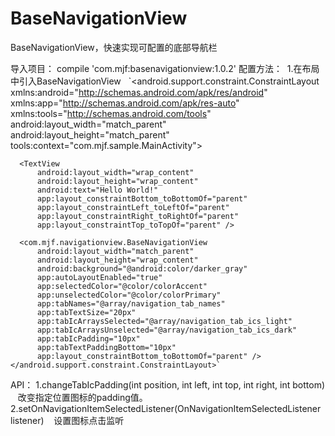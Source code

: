 # BaseNavigationView
BaseNavigationView，快速实现可配置的底部导航栏

导入项目：
  compile 'com.mjf:basenavigationview:1.0.2'
配置方法：
  1.在布局中引入BaseNavigationView
    `<android.support.constraint.ConstraintLayout xmlns:android="http://schemas.android.com/apk/res/android"
    xmlns:app="http://schemas.android.com/apk/res-auto"
    xmlns:tools="http://schemas.android.com/tools"
    android:layout_width="match_parent"
    android:layout_height="match_parent"
    tools:context="com.mjf.sample.MainActivity">

      <TextView
          android:layout_width="wrap_content"
          android:layout_height="wrap_content"
          android:text="Hello World!"
          app:layout_constraintBottom_toBottomOf="parent"
          app:layout_constraintLeft_toLeftOf="parent"
          app:layout_constraintRight_toRightOf="parent"
          app:layout_constraintTop_toTopOf="parent" />

      <com.mjf.navigationview.BaseNavigationView
          android:layout_width="match_parent"
          android:layout_height="wrap_content"
          android:background="@android:color/darker_gray"
          app:autoLayoutEnabled="true"
          app:selectedColor="@color/colorAccent"
          app:unselectedColor="@color/colorPrimary"
          app:tabNames="@array/navigation_tab_names"
          app:tabTextSize="20px"
          app:tabIcArraysSelected="@array/navigation_tab_ics_light"
          app:tabIcArraysUnselected="@array/navigation_tab_ics_dark"
          app:tabIcPadding="10px"
          app:tabTextPaddingBottom="10px"
          app:layout_constraintBottom_toBottomOf="parent" />
    </android.support.constraint.ConstraintLayout>`
API：
  1.changeTabIcPadding(int position, int left, int top, int right, int bottom)
    改变指定位置图标的padding值。
  2.setOnNavigationItemSelectedListener(OnNavigationItemSelectedListener listener)
    设置图标点击监听
